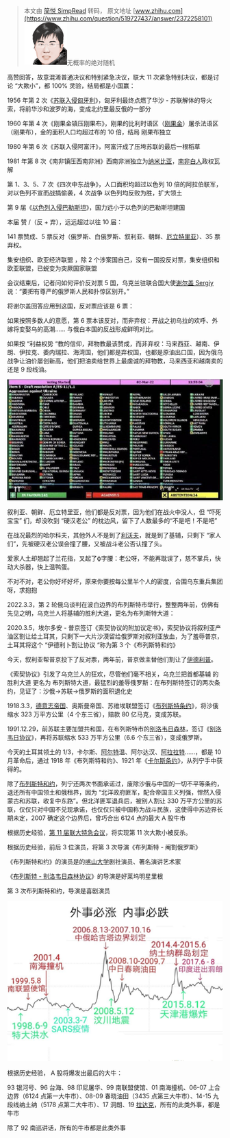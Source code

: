 > 本文由 [简悦 SimpRead](http://ksria.com/simpread/) 转码， 原文地址 [www.zhihu.com](https://www.zhihu.com/question/519727437/answer/2372258101) ![85e23873a09a0245834f62ff11f51bf2_MD5](../assets/85e23873a09a0245834f62ff11f51bf2_MD5.png)无概率的绝对随机

高赞回答，故意混淆普通决议和特别紧急决议，联大 11 次紧急特别决议，都是讨论 “大欺小”，都 100% 灵验，结局都是小国赢：

1956 年第 2 次《[苏联入侵匈牙利](https://www.zhihu.com/search?q=%E8%8B%8F%E8%81%94%E5%85%A5%E4%BE%B5%E5%8C%88%E7%89%99%E5%88%A9&search_source=Entity&hybrid_search_source=Entity&hybrid_search_extra=%7B%22sourceType%22%3A%22answer%22%2C%22sourceId%22%3A2372258101%7D)》，匈牙利最终点燃了华沙 - 苏联解体的导火索，将前华沙和波罗的海，变成北约里最反俄的一部分

1960 年第 4 次《刚果金镇压刚果布》，刚果的比利时语区（[刚果金](https://www.zhihu.com/search?q=%E5%88%9A%E6%9E%9C%E9%87%91&search_source=Entity&hybrid_search_source=Entity&hybrid_search_extra=%7B%22sourceType%22%3A%22answer%22%2C%22sourceId%22%3A2372258101%7D)）屠杀法语区（刚果布），金的面积人口均超过布的 10 倍，结局 刚果布独立

1980 年第 6 次《苏联入侵阿富汗》，阿富汗成了压垮苏联的最后一根稻草

1981 年第 8 次《南非镇压西南非洲》西南非洲独立为[纳米比亚](https://www.zhihu.com/search?q=%E7%BA%B3%E7%B1%B3%E6%AF%94%E4%BA%9A&search_source=Entity&hybrid_search_source=Entity&hybrid_search_extra=%7B%22sourceType%22%3A%22answer%22%2C%22sourceId%22%3A2372258101%7D)，[南非白人](https://www.zhihu.com/search?q=%E5%8D%97%E9%9D%9E%E7%99%BD%E4%BA%BA&search_source=Entity&hybrid_search_source=Entity&hybrid_search_extra=%7B%22sourceType%22%3A%22answer%22%2C%22sourceId%22%3A2372258101%7D)政权瓦解

第 1、3、5、7 次《四次中东战争》，人口面积均超过以色列 10 倍的阿拉伯联军，对以色列不宣而战搞偷袭，4 次战争 以色列均反败为胜，扩大领土

第 9 届《[以色列入侵巴勒斯坦](https://www.zhihu.com/search?q=%E4%BB%A5%E8%89%B2%E5%88%97%E5%85%A5%E4%BE%B5%E5%B7%B4%E5%8B%92%E6%96%AF%E5%9D%A6&search_source=Entity&hybrid_search_source=Entity&hybrid_search_extra=%7B%22sourceType%22%3A%22answer%22%2C%22sourceId%22%3A2372258101%7D)》，国力远小于以色列的巴勒斯坦建国

本届 赞 /（反 + 弃），远远超过以往 10 届：

141 票赞成、5 票反对（俄罗斯、白俄罗斯、叙利亚、朝鲜、[厄立特里亚](https://www.zhihu.com/search?q=%E5%8E%84%E7%AB%8B%E7%89%B9%E9%87%8C%E4%BA%9A&search_source=Entity&hybrid_search_source=Entity&hybrid_search_extra=%7B%22sourceType%22%3A%22answer%22%2C%22sourceId%22%3A2372258101%7D)）、35 票弃权。

集安组织、欧亚经济联盟 ，除 2 个涉案国自己，没有一国投反对票，集安组织和欧亚联盟，已蜕变为突厥国家联盟

会议结束后，记者问如何评价反对票 5 国，乌克兰驻联合国大使[谢尔盖 Sergiy](https://www.zhihu.com/search?q=%E8%B0%A2%E5%B0%94%E7%9B%96Sergiy&search_source=Entity&hybrid_search_source=Entity&hybrid_search_extra=%7B%22sourceType%22%3A%22answer%22%2C%22sourceId%22%3A2372258101%7D) 说：“要把有尊严的俄罗斯人民和扑惊区别开。”

将谢尔盖回答应用到这国，反对票应该是 6 票：

如果按照多数人的意愿，第 6 票本该反对，而非弃权：开战之初乌拉的欢呼、外嫁将变娶乌的高潮…… 与俄白本国的反战形成鲜明对比。

如果按 “利益权势 “教的信仰，拜物教最该赞成，而非弃权：马来西亚、越南、伊朗、伊拉克、委内瑞拉、海湾国，他们都是弃权国，也都是原油出口国，因为俄乌战争让油价屡创新高，他们把油卖给世界上最虔诚的拜物教，马来西亚和越南卖的还是 9 段线油。

![282971c7f2b9d2ae20844efc48b161cd_MD5](../assets/282971c7f2b9d2ae20844efc48b161cd_MD5.jpg)

叙利亚、朝鲜、厄立特里亚，他们都是反对票，因为他们在战火中没人，但 “吓死宝宝” 们，却没吹到 “硬汉老公” 的枕边风，留下了人数最多的“不是吧！不是吧”

在战况最烈的哈尔科夫，其他外人不是到了[利沃夫](https://www.zhihu.com/search?q=%E5%88%A9%E6%B2%83%E5%A4%AB&search_source=Entity&hybrid_search_source=Entity&hybrid_search_extra=%7B%22sourceType%22%3A%22answer%22%2C%22sourceId%22%3A2372258101%7D)，就是到了基辅，只剩下 “家人们”，先被硬汉老公误会撞了腰，又被战斗老公否认撞了头。

爱家人土却翘起了兰花指，叉起了ф字腰：老公呀，不能再耽误了，慈不掌兵，快动大杀器，快上温鸭蛋。

不对不对，老公你好坏好坏，原来你要按每公里半个人的密度，合围乌东重兵集团呀，求抱抱

2022.3.3，第 2 轮俄乌谈判在波白边界的布列斯特市举行，整整两年前，仿佛有先见之明，乌克兰人将基辅的胜利大道，更名为布列斯特大道：

2020.3.5，埃尔多安 - 普京签订《索契协议的附加议定书》，索契协议将叙利亚产油区割让给土耳其，只剩下一大片沙漠留给俄罗斯对叙利亚放血，为了羞辱普京，土耳其将这个 “伊德利卜割让协议 “称为第 3 个《布列斯特和约》

今天，叙利亚帮普京投下了反对票，两年前，普京做主替他们割让了[伊德利普](https://www.zhihu.com/search?q=%E4%BC%8A%E5%BE%B7%E5%88%A9%E6%99%AE&search_source=Entity&hybrid_search_source=Entity&hybrid_search_extra=%7B%22sourceType%22%3A%22answer%22%2C%22sourceId%22%3A2372258101%7D)。

《索契协议》引发了乌克兰人的狂欢，尽管他们毫不相关，乌克兰把首都基辅 的 胜利大道 更名为 布列斯特大道，最猛烈的羞辱俄罗斯：在布列斯特签订的两次条约，见证了：沙俄→苏联→俄罗斯的面积退化史

1918.3.3，[德意志帝国](https://www.zhihu.com/search?q=%E5%BE%B7%E6%84%8F%E5%BF%97%E5%B8%9D%E5%9B%BD&search_source=Entity&hybrid_search_source=Entity&hybrid_search_extra=%7B%22sourceType%22%3A%22answer%22%2C%22sourceId%22%3A2372258101%7D)、奥斯曼帝国、苏维埃联盟签订《[布列斯特条约](https://www.zhihu.com/search?q=%E5%B8%83%E5%88%97%E6%96%AF%E7%89%B9%E6%9D%A1%E7%BA%A6&search_source=Entity&hybrid_search_source=Entity&hybrid_search_extra=%7B%22sourceType%22%3A%22answer%22%2C%22sourceId%22%3A2372258101%7D)》，将沙俄缩水 323 万平方公里（4 个东三省），赔款 80 亿马克，变成苏联。

1991.12.29，前苏联主要加盟共和国，在布列斯特市的[别洛韦日森林](https://www.zhihu.com/search?q=%E5%88%AB%E6%B4%9B%E9%9F%A6%E6%97%A5%E6%A3%AE%E6%9E%97&search_source=Entity&hybrid_search_source=Entity&hybrid_search_extra=%7B%22sourceType%22%3A%22answer%22%2C%22sourceId%22%3A2372258101%7D)，签订《[别洛韦日协议](https://www.zhihu.com/search?q=%E5%88%AB%E6%B4%9B%E9%9F%A6%E6%97%A5%E5%8D%8F%E8%AE%AE&search_source=Entity&hybrid_search_source=Entity&hybrid_search_extra=%7B%22sourceType%22%3A%22answer%22%2C%22sourceId%22%3A2372258101%7D)》，再将苏联缩水 533 万平方公里（6.6 个东三省），变成俄罗斯。

今天的土耳其领土的 1/3，卡尔斯、[阿尔特](https://www.zhihu.com/search?q=%E9%98%BF%E5%B0%94%E7%89%B9&search_source=Entity&hybrid_search_source=Entity&hybrid_search_extra=%7B%22sourceType%22%3A%22answer%22%2C%22sourceId%22%3A2372258101%7D)温、阿尔达汉、[阿拉拉特](https://www.zhihu.com/search?q=%E9%98%BF%E6%8B%89%E6%8B%89%E7%89%B9&search_source=Entity&hybrid_search_source=Entity&hybrid_search_extra=%7B%22sourceType%22%3A%22answer%22%2C%22sourceId%22%3A2372258101%7D)……，都是 10 月革命后，通过 1918 年《布列斯特和约》、1921 年《[卡尔斯条约](https://www.zhihu.com/search?q=%E5%8D%A1%E5%B0%94%E6%96%AF%E6%9D%A1%E7%BA%A6&search_source=Entity&hybrid_search_source=Entity&hybrid_search_extra=%7B%22sourceType%22%3A%22answer%22%2C%22sourceId%22%3A2372258101%7D)》，从列宁手中获得的。

除了[布列斯特和约](https://www.zhihu.com/search?q=%E5%B8%83%E5%88%97%E6%96%AF%E7%89%B9%E5%92%8C%E7%BA%A6&search_source=Entity&hybrid_search_source=Entity&hybrid_search_extra=%7B%22sourceType%22%3A%22answer%22%2C%22sourceId%22%3A2372258101%7D)，列宁还两次书面承诺过，废除沙俄与中国的一切不平等条约，退还所有中国领土和俄租界，因为 “北洋政府匪军，配合帝国主义列强，悍然入侵蒙古和苏联，收复中东路”。但北洋匪军退兵后，被别人割让 330 万平方公里的苏联，仅仅只对中国不兑现承诺，也仅仅只被中国称为战斗民族，这使得中苏边界长期未定，2007 确定这个边界后，曾巧合出 6124 点的最大 A 股牛市

根据历史经验，[第 11 届联大特急会议](https://www.zhihu.com/search?q=%E7%AC%AC11%E5%B1%8A%E8%81%94%E5%A4%A7%E7%89%B9%E6%80%A5%E4%BC%9A%E8%AE%AE&search_source=Entity&hybrid_search_source=Entity&hybrid_search_extra=%7B%22sourceType%22%3A%22answer%22%2C%22sourceId%22%3A2372258101%7D)，将实现第 11 次大欺小被反杀。

根据历史经验，前后 3 位演员，将第 3 次导演《布列斯特 - 阉割俄罗斯》

《布列斯特和约》的演员是的[喀山大学](https://www.zhihu.com/search?q=%E5%96%80%E5%B1%B1%E5%A4%A7%E5%AD%A6&search_source=Entity&hybrid_search_source=Entity&hybrid_search_extra=%7B%22sourceType%22%3A%22answer%22%2C%22sourceId%22%3A2372258101%7D)剧社演员、著名演讲艺术家

《[布列斯特 - 别洛韦日森林协议](https://www.zhihu.com/search?q=%E5%B8%83%E5%88%97%E6%96%AF%E7%89%B9-%E5%88%AB%E6%B4%9B%E9%9F%A6%E6%97%A5%E6%A3%AE%E6%9E%97%E5%8D%8F%E8%AE%AE&search_source=Entity&hybrid_search_source=Entity&hybrid_search_extra=%7B%22sourceType%22%3A%22answer%22%2C%22sourceId%22%3A2372258101%7D)》的导演是好莱坞明星里根

第 3 次布列斯特和约，导演是喜剧演员

![650f310779f343e1bef2fef9942bde55_MD5](../assets/650f310779f343e1bef2fef9942bde55_MD5.jpg)

根据历史经验， A 股将爆发出最后的大牛：

93 银河号、96 台海、98 印尼屠华、99 南联盟使馆、01 南海撞机、06-07 上合边界（6124 点第一大牛市）、08-09 春晓油田（3435 点第三大牛市）、14-15 九段线纳土纳（5178 点第二大牛市）、17 洞朗、19 [拉达克](https://www.zhihu.com/search?q=%E6%8B%89%E8%BE%BE%E5%85%8B&search_source=Entity&hybrid_search_source=Entity&hybrid_search_extra=%7B%22sourceType%22%3A%22answer%22%2C%22sourceId%22%3A2372258101%7D)，所有的此类外事，都是牛市

除了 92 南巡讲话，所有的牛市都是此类外事